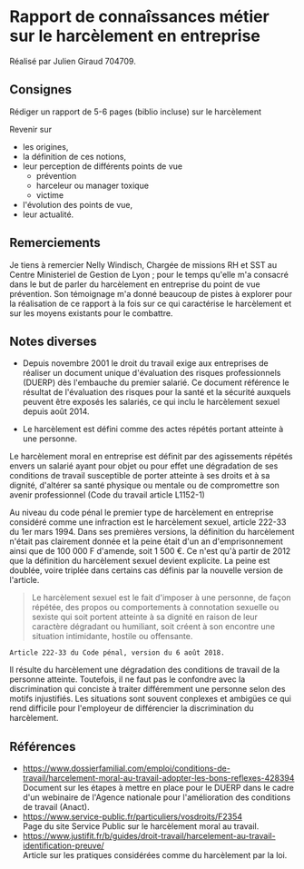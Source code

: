 # Rapport de connaîssances métier sur le harcèlement en entreprise

Réalisé par Julien Giraud 704709.

## Consignes

Rédiger un rapport de 5-6 pages (biblio incluse) sur le harcèlement

Revenir sur

- les origines,
- la définition de ces notions,
- leur perception de différents points de vue
  - prévention
  - harceleur ou manager toxique
  - victime
- l'évolution des points de vue,
- leur actualité.

## Remerciements

Je tiens à remercier Nelly Windisch, Chargée de missions RH et SST au Centre Ministeriel de Gestion de Lyon ; pour le temps qu'elle m'a consacré dans le but de parler du harcèlement en entreprise du point de vue prévention. Son témoignage m'a donné beaucoup de pistes à explorer pour la réalisation de ce rapport à la fois sur ce qui caractérise le harcèlement et sur les moyens existants pour le combattre.

## Notes diverses

- Depuis novembre 2001 le droit du travail exige aux entreprises de réaliser un document unique d'évaluation des risques professionnels (DUERP) dès l'embauche du premier salarié. Ce document référence le résultat de l'évaluation des risques pour la santé et la sécurité auxquels peuvent être exposés les salariés, ce qui inclu le harcèlement sexuel depuis août 2014.

- Le harcèlement est défini comme des actes répétés portant atteinte à une personne.

Le harcèlement moral en entreprise est définit par des agissements répétés envers un salarié ayant pour objet ou pour effet une dégradation de ses conditions de travail susceptible de porter atteinte à ses droits et à sa dignité, d'altérer sa santé physique ou mentale ou de compromettre son avenir professionnel (Code du travail article L1152-1)

Au niveau du code pénal le premier type de harcèlement en entreprise considéré comme une infraction est le harcèlement sexuel, article 222-33 du 1er mars 1994. Dans ses premières versions, la définition du harcèlement n'était pas clairement donnée et la peine était d'un an d'emprisonnement ainsi que de 100 000 F d'amende, soit 1 500 €. Ce n'est qu'à partir de 2012 que la définition du harcèlement sexuel devient explicite. La peine est doublée, voire triplée dans certains cas définis par la nouvelle version de l'article.

> Le harcèlement sexuel est le fait d'imposer à une personne, de façon répétée, des propos ou comportements à connotation sexuelle ou sexiste qui soit portent atteinte à sa dignité en raison de leur caractère dégradant ou humiliant, soit créent à son encontre une situation intimidante, hostile ou offensante.

`Article 222-33 du Code pénal, version du 6 août 2018.`

Il résulte du harcèlement une dégradation des conditions de travail de la personne atteinte. Toutefois, il ne faut pas le confondre avec la discrimination qui conciste à traiter différemment une personne selon des motifs injustifiés. Les situations sont souvent conplexes et ambigües ce qui rend difficile pour l'employeur de différencier la discrimination du harcèlement.

## Références

- <https://www.dossierfamilial.com/emploi/conditions-de-travail/harcelement-moral-au-travail-adopter-les-bons-reflexes-428394>  
  Document sur les étapes à mettre en place pour le DUERP dans le cadre d'un webinaire de l'Agence nationale pour l'amélioration des conditions de travail (Anact).
- <https://www.service-public.fr/particuliers/vosdroits/F2354>  
  Page du site Service Public sur le harcèlement moral au travail.
- <https://www.justifit.fr/b/guides/droit-travail/harcelement-au-travail-identification-preuve/>  
  Article sur les pratiques considérées comme du harcèlement par la loi.
